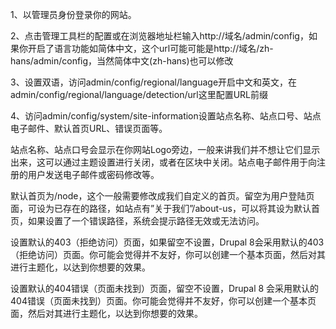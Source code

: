 1、以管理员身份登录你的网站。

2、点击管理工具栏的配置或在浏览器地址栏输入http://域名/admin/config，如果你开启了语言功能如简体中文，这个url可能可能是http://域名/zh-hans/admin/config，当然简体中文(zh-hans)也可以修改

3、设置双语，访问admin/config/regional/language开启中文和英文，在admin/config/regional/language/detection/url这里配置URL前缀

4、访问admin/config/system/site-information设置站点名称、站点口号、站点电子邮件、默认首页URL、错误页面等。

站点名称、站点口号会显示在你网站Logo旁边，一般来讲我们并不想让它们显示出来，这可以通过主题设置进行关闭，或者在区块中关闭。站点电子邮件用于向注册的用户发送电子邮件或密码修改等。

默认首页为/node，这个一般需要修改成我们自定义的首页。留空为用户登陆页面，可设为已存在的路径，如站点有”关于我们”/about-us，可以将其设为默认首页，如果设置了一个错误路径，系统会提示路径无效或无法访问。

设置默认的403（拒绝访问）页面，如果留空不设置，Drupal 8会采用默认的403（拒绝访问）页面。你可能会觉得并不友好，你可以创建一个基本页面，然后对其进行主题化，以达到你想要的效果。

设置默认的404错误（页面未找到）页面，留空不设置，Drupal 8 会采用默认的404错误（页面未找到）页面。你可能会觉得并不友好，你可以创建一个基本页面，然后对其进行主题化，以达到你想要的效果。